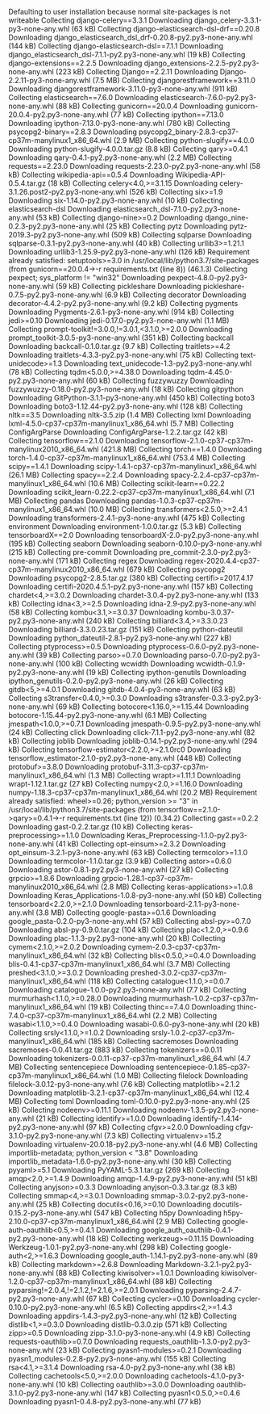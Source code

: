 Defaulting to user installation because normal site-packages is not writeable
Collecting django-celery==3.3.1
  Downloading django_celery-3.3.1-py3-none-any.whl (63 kB)
Collecting django-elasticsearch-dsl-drf==0.20.8
  Downloading django_elasticsearch_dsl_drf-0.20.8-py2.py3-none-any.whl (144 kB)
Collecting django-elasticsearch-dsl==7.1.1
  Downloading django_elasticsearch_dsl-7.1.1-py2.py3-none-any.whl (19 kB)
Collecting django-extensions==2.2.5
  Downloading django_extensions-2.2.5-py2.py3-none-any.whl (223 kB)
Collecting Django==2.2.11
  Downloading Django-2.2.11-py3-none-any.whl (7.5 MB)
Collecting djangorestframework==3.11.0
  Downloading djangorestframework-3.11.0-py3-none-any.whl (911 kB)
Collecting elasticsearch==7.6.0
  Downloading elasticsearch-7.6.0-py2.py3-none-any.whl (88 kB)
Collecting gunicorn==20.0.4
  Downloading gunicorn-20.0.4-py2.py3-none-any.whl (77 kB)
Collecting ipython==7.13.0
  Downloading ipython-7.13.0-py3-none-any.whl (780 kB)
Collecting psycopg2-binary==2.8.3
  Downloading psycopg2_binary-2.8.3-cp37-cp37m-manylinux1_x86_64.whl (2.9 MB)
Collecting python-slugify==4.0.0
  Downloading python-slugify-4.0.0.tar.gz (8.8 kB)
Collecting qary>=0.4.1
  Downloading qary-0.4.1-py2.py3-none-any.whl (2.2 MB)
Collecting requests==2.23.0
  Downloading requests-2.23.0-py2.py3-none-any.whl (58 kB)
Collecting wikipedia-api==0.5.4
  Downloading Wikipedia-API-0.5.4.tar.gz (18 kB)
Collecting celery<4.0,>=3.1.15
  Downloading celery-3.1.26.post2-py2.py3-none-any.whl (526 kB)
Collecting six>=1.9
  Downloading six-1.14.0-py2.py3-none-any.whl (10 kB)
Collecting elasticsearch-dsl
  Downloading elasticsearch_dsl-7.1.0-py2.py3-none-any.whl (53 kB)
Collecting django-nine>=0.2
  Downloading django_nine-0.2.3-py2.py3-none-any.whl (25 kB)
Collecting pytz
  Downloading pytz-2019.3-py2.py3-none-any.whl (509 kB)
Collecting sqlparse
  Downloading sqlparse-0.3.1-py2.py3-none-any.whl (40 kB)
Collecting urllib3>=1.21.1
  Downloading urllib3-1.25.9-py2.py3-none-any.whl (126 kB)
Requirement already satisfied: setuptools>=3.0 in /usr/local/lib/python3.7/site-packages (from gunicorn==20.0.4->-r requirements.txt (line 8)) (46.1.3)
Collecting pexpect; sys_platform != "win32"
  Downloading pexpect-4.8.0-py2.py3-none-any.whl (59 kB)
Collecting pickleshare
  Downloading pickleshare-0.7.5-py2.py3-none-any.whl (6.9 kB)
Collecting decorator
  Downloading decorator-4.4.2-py2.py3-none-any.whl (9.2 kB)
Collecting pygments
  Downloading Pygments-2.6.1-py3-none-any.whl (914 kB)
Collecting jedi>=0.10
  Downloading jedi-0.17.0-py2.py3-none-any.whl (1.1 MB)
Collecting prompt-toolkit!=3.0.0,!=3.0.1,<3.1.0,>=2.0.0
  Downloading prompt_toolkit-3.0.5-py3-none-any.whl (351 kB)
Collecting backcall
  Downloading backcall-0.1.0.tar.gz (9.7 kB)
Collecting traitlets>=4.2
  Downloading traitlets-4.3.3-py2.py3-none-any.whl (75 kB)
Collecting text-unidecode>=1.3
  Downloading text_unidecode-1.3-py2.py3-none-any.whl (78 kB)
Collecting tqdm<5.0.0,>=4.38.0
  Downloading tqdm-4.45.0-py2.py3-none-any.whl (60 kB)
Collecting fuzzywuzzy
  Downloading fuzzywuzzy-0.18.0-py2.py3-none-any.whl (18 kB)
Collecting gitpython
  Downloading GitPython-3.1.1-py3-none-any.whl (450 kB)
Collecting boto3
  Downloading boto3-1.12.44-py2.py3-none-any.whl (128 kB)
Collecting nltk==3.5
  Downloading nltk-3.5.zip (1.4 MB)
Collecting lxml
  Downloading lxml-4.5.0-cp37-cp37m-manylinux1_x86_64.whl (5.7 MB)
Collecting ConfigArgParse
  Downloading ConfigArgParse-1.2.2.tar.gz (42 kB)
Collecting tensorflow==2.1.0
  Downloading tensorflow-2.1.0-cp37-cp37m-manylinux2010_x86_64.whl (421.8 MB)
Collecting torch==1.4.0
  Downloading torch-1.4.0-cp37-cp37m-manylinux1_x86_64.whl (753.4 MB)
Collecting scipy==1.4.1
  Downloading scipy-1.4.1-cp37-cp37m-manylinux1_x86_64.whl (26.1 MB)
Collecting spacy==2.2.4
  Downloading spacy-2.2.4-cp37-cp37m-manylinux1_x86_64.whl (10.6 MB)
Collecting scikit-learn==0.22.2
  Downloading scikit_learn-0.22.2-cp37-cp37m-manylinux1_x86_64.whl (7.1 MB)
Collecting pandas
  Downloading pandas-1.0.3-cp37-cp37m-manylinux1_x86_64.whl (10.0 MB)
Collecting transformers<2.5.0,>=2.4.1
  Downloading transformers-2.4.1-py3-none-any.whl (475 kB)
Collecting environment
  Downloading environment-1.0.0.tar.gz (5.3 kB)
Collecting tensorboardX==2.0
  Downloading tensorboardX-2.0-py2.py3-none-any.whl (195 kB)
Collecting seaborn
  Downloading seaborn-0.10.0-py3-none-any.whl (215 kB)
Collecting pre-commit
  Downloading pre_commit-2.3.0-py2.py3-none-any.whl (171 kB)
Collecting regex
  Downloading regex-2020.4.4-cp37-cp37m-manylinux2010_x86_64.whl (679 kB)
Collecting psycopg2
  Downloading psycopg2-2.8.5.tar.gz (380 kB)
Collecting certifi>=2017.4.17
  Downloading certifi-2020.4.5.1-py2.py3-none-any.whl (157 kB)
Collecting chardet<4,>=3.0.2
  Downloading chardet-3.0.4-py2.py3-none-any.whl (133 kB)
Collecting idna<3,>=2.5
  Downloading idna-2.9-py2.py3-none-any.whl (58 kB)
Collecting kombu<3.1,>=3.0.37
  Downloading kombu-3.0.37-py2.py3-none-any.whl (240 kB)
Collecting billiard<3.4,>=3.3.0.23
  Downloading billiard-3.3.0.23.tar.gz (151 kB)
Collecting python-dateutil
  Downloading python_dateutil-2.8.1-py2.py3-none-any.whl (227 kB)
Collecting ptyprocess>=0.5
  Downloading ptyprocess-0.6.0-py2.py3-none-any.whl (39 kB)
Collecting parso>=0.7.0
  Downloading parso-0.7.0-py2.py3-none-any.whl (100 kB)
Collecting wcwidth
  Downloading wcwidth-0.1.9-py2.py3-none-any.whl (19 kB)
Collecting ipython-genutils
  Downloading ipython_genutils-0.2.0-py2.py3-none-any.whl (26 kB)
Collecting gitdb<5,>=4.0.1
  Downloading gitdb-4.0.4-py3-none-any.whl (63 kB)
Collecting s3transfer<0.4.0,>=0.3.0
  Downloading s3transfer-0.3.3-py2.py3-none-any.whl (69 kB)
Collecting botocore<1.16.0,>=1.15.44
  Downloading botocore-1.15.44-py2.py3-none-any.whl (6.1 MB)
Collecting jmespath<1.0.0,>=0.7.1
  Downloading jmespath-0.9.5-py2.py3-none-any.whl (24 kB)
Collecting click
  Downloading click-7.1.1-py2.py3-none-any.whl (82 kB)
Collecting joblib
  Downloading joblib-0.14.1-py2.py3-none-any.whl (294 kB)
Collecting tensorflow-estimator<2.2.0,>=2.1.0rc0
  Downloading tensorflow_estimator-2.1.0-py2.py3-none-any.whl (448 kB)
Collecting protobuf>=3.8.0
  Downloading protobuf-3.11.3-cp37-cp37m-manylinux1_x86_64.whl (1.3 MB)
Collecting wrapt>=1.11.1
  Downloading wrapt-1.12.1.tar.gz (27 kB)
Collecting numpy<2.0,>=1.16.0
  Downloading numpy-1.18.3-cp37-cp37m-manylinux1_x86_64.whl (20.2 MB)
Requirement already satisfied: wheel>=0.26; python_version >= "3" in /usr/local/lib/python3.7/site-packages (from tensorflow==2.1.0->qary>=0.4.1->-r requirements.txt (line 12)) (0.34.2)
Collecting gast==0.2.2
  Downloading gast-0.2.2.tar.gz (10 kB)
Collecting keras-preprocessing>=1.1.0
  Downloading Keras_Preprocessing-1.1.0-py2.py3-none-any.whl (41 kB)
Collecting opt-einsum>=2.3.2
  Downloading opt_einsum-3.2.1-py3-none-any.whl (63 kB)
Collecting termcolor>=1.1.0
  Downloading termcolor-1.1.0.tar.gz (3.9 kB)
Collecting astor>=0.6.0
  Downloading astor-0.8.1-py2.py3-none-any.whl (27 kB)
Collecting grpcio>=1.8.6
  Downloading grpcio-1.28.1-cp37-cp37m-manylinux2010_x86_64.whl (2.8 MB)
Collecting keras-applications>=1.0.8
  Downloading Keras_Applications-1.0.8-py3-none-any.whl (50 kB)
Collecting tensorboard<2.2.0,>=2.1.0
  Downloading tensorboard-2.1.1-py3-none-any.whl (3.8 MB)
Collecting google-pasta>=0.1.6
  Downloading google_pasta-0.2.0-py3-none-any.whl (57 kB)
Collecting absl-py>=0.7.0
  Downloading absl-py-0.9.0.tar.gz (104 kB)
Collecting plac<1.2.0,>=0.9.6
  Downloading plac-1.1.3-py2.py3-none-any.whl (20 kB)
Collecting cymem<2.1.0,>=2.0.2
  Downloading cymem-2.0.3-cp37-cp37m-manylinux1_x86_64.whl (32 kB)
Collecting blis<0.5.0,>=0.4.0
  Downloading blis-0.4.1-cp37-cp37m-manylinux1_x86_64.whl (3.7 MB)
Collecting preshed<3.1.0,>=3.0.2
  Downloading preshed-3.0.2-cp37-cp37m-manylinux1_x86_64.whl (118 kB)
Collecting catalogue<1.1.0,>=0.0.7
  Downloading catalogue-1.0.0-py2.py3-none-any.whl (7.7 kB)
Collecting murmurhash<1.1.0,>=0.28.0
  Downloading murmurhash-1.0.2-cp37-cp37m-manylinux1_x86_64.whl (19 kB)
Collecting thinc==7.4.0
  Downloading thinc-7.4.0-cp37-cp37m-manylinux1_x86_64.whl (2.2 MB)
Collecting wasabi<1.1.0,>=0.4.0
  Downloading wasabi-0.6.0-py3-none-any.whl (20 kB)
Collecting srsly<1.1.0,>=1.0.2
  Downloading srsly-1.0.2-cp37-cp37m-manylinux1_x86_64.whl (185 kB)
Collecting sacremoses
  Downloading sacremoses-0.0.41.tar.gz (883 kB)
Collecting tokenizers==0.0.11
  Downloading tokenizers-0.0.11-cp37-cp37m-manylinux1_x86_64.whl (4.7 MB)
Collecting sentencepiece
  Downloading sentencepiece-0.1.85-cp37-cp37m-manylinux1_x86_64.whl (1.0 MB)
Collecting filelock
  Downloading filelock-3.0.12-py3-none-any.whl (7.6 kB)
Collecting matplotlib>=2.1.2
  Downloading matplotlib-3.2.1-cp37-cp37m-manylinux1_x86_64.whl (12.4 MB)
Collecting toml
  Downloading toml-0.10.0-py2.py3-none-any.whl (25 kB)
Collecting nodeenv>=0.11.1
  Downloading nodeenv-1.3.5-py2.py3-none-any.whl (21 kB)
Collecting identify>=1.0.0
  Downloading identify-1.4.14-py2.py3-none-any.whl (97 kB)
Collecting cfgv>=2.0.0
  Downloading cfgv-3.1.0-py2.py3-none-any.whl (7.3 kB)
Collecting virtualenv>=15.2
  Downloading virtualenv-20.0.18-py2.py3-none-any.whl (4.6 MB)
Collecting importlib-metadata; python_version < "3.8"
  Downloading importlib_metadata-1.6.0-py2.py3-none-any.whl (30 kB)
Collecting pyyaml>=5.1
  Downloading PyYAML-5.3.1.tar.gz (269 kB)
Collecting amqp<2.0,>=1.4.9
  Downloading amqp-1.4.9-py2.py3-none-any.whl (51 kB)
Collecting anyjson>=0.3.3
  Downloading anyjson-0.3.3.tar.gz (8.3 kB)
Collecting smmap<4,>=3.0.1
  Downloading smmap-3.0.2-py2.py3-none-any.whl (25 kB)
Collecting docutils<0.16,>=0.10
  Downloading docutils-0.15.2-py3-none-any.whl (547 kB)
Collecting h5py
  Downloading h5py-2.10.0-cp37-cp37m-manylinux1_x86_64.whl (2.9 MB)
Collecting google-auth-oauthlib<0.5,>=0.4.1
  Downloading google_auth_oauthlib-0.4.1-py2.py3-none-any.whl (18 kB)
Collecting werkzeug>=0.11.15
  Downloading Werkzeug-1.0.1-py2.py3-none-any.whl (298 kB)
Collecting google-auth<2,>=1.6.3
  Downloading google_auth-1.14.1-py2.py3-none-any.whl (89 kB)
Collecting markdown>=2.6.8
  Downloading Markdown-3.2.1-py2.py3-none-any.whl (88 kB)
Collecting kiwisolver>=1.0.1
  Downloading kiwisolver-1.2.0-cp37-cp37m-manylinux1_x86_64.whl (88 kB)
Collecting pyparsing!=2.0.4,!=2.1.2,!=2.1.6,>=2.0.1
  Downloading pyparsing-2.4.7-py2.py3-none-any.whl (67 kB)
Collecting cycler>=0.10
  Downloading cycler-0.10.0-py2.py3-none-any.whl (6.5 kB)
Collecting appdirs<2,>=1.4.3
  Downloading appdirs-1.4.3-py2.py3-none-any.whl (12 kB)
Collecting distlib<1,>=0.3.0
  Downloading distlib-0.3.0.zip (571 kB)
Collecting zipp>=0.5
  Downloading zipp-3.1.0-py3-none-any.whl (4.9 kB)
Collecting requests-oauthlib>=0.7.0
  Downloading requests_oauthlib-1.3.0-py2.py3-none-any.whl (23 kB)
Collecting pyasn1-modules>=0.2.1
  Downloading pyasn1_modules-0.2.8-py2.py3-none-any.whl (155 kB)
Collecting rsa<4.1,>=3.1.4
  Downloading rsa-4.0-py2.py3-none-any.whl (38 kB)
Collecting cachetools<5.0,>=2.0.0
  Downloading cachetools-4.1.0-py3-none-any.whl (10 kB)
Collecting oauthlib>=3.0.0
  Downloading oauthlib-3.1.0-py2.py3-none-any.whl (147 kB)
Collecting pyasn1<0.5.0,>=0.4.6
  Downloading pyasn1-0.4.8-py2.py3-none-any.whl (77 kB)

